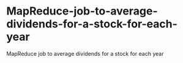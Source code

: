 # MapReduce-job-to-average-dividends-for-a-stock-for-each-year
MapReduce job to average dividends for a stock for each year

